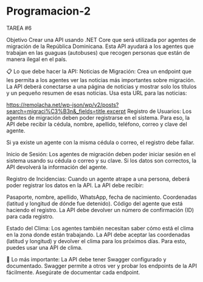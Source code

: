 # Programacion-2

TAREA #6

Objetivo
Crear una API usando .NET Core que será utilizada por agentes de migración de la República Dominicana. Esta API ayudará a los agentes que trabajan en las guaguas (autobuses) que recogen personas que están de manera ilegal en el país.

📋 Lo que debe hacer la API:
Noticias de Migración:
Crea un endpoint que les permita a los agentes ver las noticias más importantes sobre migración. La API deberá conectarse a una página de noticias y mostrar solo los títulos y un pequeño resumen de esas noticias. Usa esta URL para las noticias:

https://remolacha.net/wp-json/wp/v2/posts?search=migraci%C3%B3n&_fields=title,excerpt
Registro de Usuarios:
Los agentes de migración deben poder registrarse en el sistema. Para eso, la API debe recibir la cédula, nombre, apellido, teléfono, correo y clave del agente.

Si ya existe un agente con la misma cédula o correo, el registro debe fallar.

Inicio de Sesión:
Los agentes de migración deben poder iniciar sesión en el sistema usando su cédula o correo y su clave. Si los datos son correctos, la API devolverá la información del agente.

Registro de Incidencias:
Cuando un agente atrape a una persona, deberá poder registrar los datos en la API. La API debe recibir:

Pasaporte, nombre, apellido, WhatsApp, fecha de nacimiento.
Coordenadas (latitud y longitud de dónde fue detenido).
Código del agente que está haciendo el registro.
La API debe devolver un número de confirmación (ID) para cada registro.

Estado del Clima:
Los agentes también necesitan saber cómo está el clima en la zona donde están trabajando. La API debe aceptar las coordenadas (latitud y longitud) y devolver el clima para los próximos días. Para esto, puedes usar una API de clima.

🔧 Lo más importante:
La API debe tener Swagger configurado y documentado. Swagger permite a otros ver y probar los endpoints de la API fácilmente.
Asegúrate de documentar cada endpoint.
